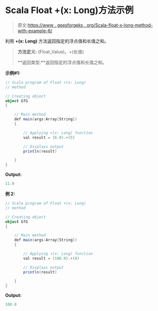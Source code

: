 # Scala Float +(x: Long)方法示例

> 原文:[https://www . geesforgeks . org/Scala-float-x-long-method-with-example-6/](https://www.geeksforgeeks.org/scala-float-x-long-method-with-example-6/)

利用 **+(x: Long)** 方法返回指定的浮点值和长值之和。

> **方法定义:** (Float_Value)。+(长值)
> 
> **返回类型:**返回指定的浮点值和长值之和。

**示例#1:**

```scala
// Scala program of Float +(x: Long)
// method

// Creating object
object GfG
{ 

    // Main method
    def main(args:Array[String])
    {

        // Applying +(x: Long) function
        val result = (6.0).+(5)

        // Displays output
        println(result)

    }
} 
```

**Output:**

```scala
11.0

```

**例 2:**

```scala
// Scala program of Float +(x: Long)
// method

// Creating object
object GfG
{ 

    // Main method
    def main(args:Array[String])
    {

        // Applying +(x: Long) function
        val result = (100.0).+(8)

        // Displays output
        println(result)

    }
} 
```

**Output:**

```scala
108.0

```
